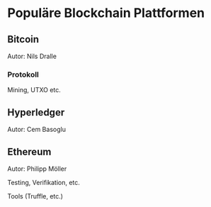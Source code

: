 # Populäre Blockchain Plattformen

## Bitcoin 

Autor: Nils Dralle

### Protokoll

Mining, UTXO etc.

## Hyperledger 

Autor: Cem Basoglu

## Ethereum

Autor: Philipp Möller

Testing, Verifikation, etc.

Tools (Truffle, etc.)
